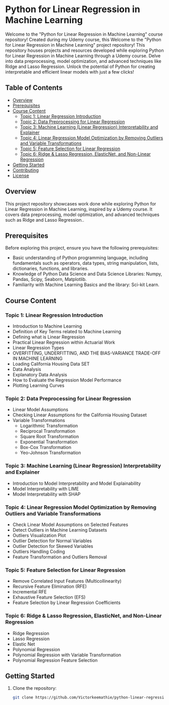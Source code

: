 # __Python for Linear Regression in Machine Learning__

Welcome to the "Python for Linear Regression in Machine Learning" course repository! Created during my Udemy course, this Welcome to the "Python for Linear Regression in Machine Learning" project repository! This repository houses projects and resources developed while exploring Python for Linear Regression in Machine Learning through a Udemy course. Delve into data preprocessing, model optimization, and advanced techniques like Ridge and Lasso Regression. Unlock the potential of Python for creating interpretable and efficient linear models with just a few clicks!

## Table of Contents

- [Overview](#overview)
- [Prerequisites](#prerequisites)
- [Course Content](#course-content)
  - [Topic 1: Linear Regression Introduction](#topic-1-linear-regression-introduction)
  - [Topic 2: Data Preprocessing for Linear Regression](#topic-2-data-preprocessing-for-linear-regression)
  - [Topic 3: Machine Learning (Linear Regression) Interpretability and Explainer](#topic-3-machine-learning-linear-regression-interpretability-and-explainer)
  - [Topic 4: Linear Regression Model Optimization by Removing Outliers and Variable Transformations](#topic-4-linear-regression-model-optimization-by-removing-outliers-and-variable-transformations)
  - [Topic 5: Feature Selection for Linear Regression](#topic-5-feature-selection-for-linear-regression)
  - [Topic 6: Ridge & Lasso Regression, ElasticNet, and Non-Linear Regression](#topic-6-ridge--lasso-regression-elasticnet-and-non-linear-regression)
- [Getting Started](#getting-started)
- [Contributing](#contributing)
- [License](#license)

## Overview

This project repository showcases work done while exploring Python for Linear Regression in Machine Learning, inspired by a Udemy course. It covers data preprocessing, model optimization, and advanced techniques such as Ridge and Lasso Regression..

## Prerequisites

Before exploring this project, ensure you have the following prerequisites:

- Basic understanding of Python programming language, including fundamentals such as operators, data types, string manipulation, lists, dictionaries, functions, and libraries.
- Knowledge of Python Data Science and Data Science Libraries: Numpy, Pandas, Scipy, Seaborn, Matplotlib.
- Familiarity with Machine Learning Basics and the library: Sci-kit Learn.

## Course Content

### Topic 1: Linear Regression Introduction

- Introduction to Machine Learning
- Definition of Key Terms related to Machine Learning
- Defining what is Linear Regression
- Practical Linear Regression within Actuarial Work
- Linear Regression Types
- OVERFITTING, UNDERFITTING, AND THE BIAS-VARIANCE TRADE-OFF IN MACHINE LEARNING
- Loading California Housing Data SET
- Data Analysis
- Explanatory Data Analysis
- How to Evaluate the Regression Model Performance
- Plotting Learning Curves

### Topic 2: Data Preprocessing for Linear Regression

- Linear Model Assumptions
- Checking Linear Assumptions for the California Housing Dataset
- Variable Transformations
  - Logarithmic Transformation
  - Reciprocal Transformation
  - Square Root Transformation
  - Exponential Transformation
  - Box-Cox Transformation
  - Yeo-Johnson Transformation

### Topic 3: Machine Learning (Linear Regression) Interpretability and Explainer

- Introduction to Model Interpretability and Model Explainability
- Model Interpretability with LIME
- Model Interpretability with SHAP

### Topic 4: Linear Regression Model Optimization by Removing Outliers and Variable Transformations

- Check Linear Model Assumptions on Selected Features
- Detect Outliers in Machine Learning Datasets
- Outliers Visualization Plot
- Outlier Detection for Normal Variables
- Outlier Detection for Skewed Variables
- Outliers Handling Coding
- Feature Transformation and Outliers Removal

### Topic 5: Feature Selection for Linear Regression

- Remove Correlated Input Features (Multicollinearity)
- Recursive Feature Elimination (RFE)
- Incremental RFE
- Exhaustive Feature Selection (EFS)
- Feature Selection by Linear Regression Coefficients

### Topic 6: Ridge & Lasso Regression, ElasticNet, and Non-Linear Regression

- Ridge Regression
- Lasso Regression
- Elastic Net
- Polynomial Regression
- Polynomial Regression with Variable Transformation
- Polynomial Regression Feature Selection

## Getting Started

1. Clone the repository:

   ```bash
   git clone https://github.com/Victorkeemathie/python-linear-regression-course.git
